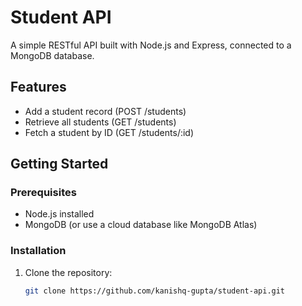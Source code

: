 # Student API

A simple RESTful API built with Node.js and Express, connected to a MongoDB database.

## Features

- Add a student record (POST /students)
- Retrieve all students (GET /students)
- Fetch a student by ID (GET /students/:id)

## Getting Started

### Prerequisites

- Node.js installed
- MongoDB (or use a cloud database like MongoDB Atlas)

### Installation

1. Clone the repository:
   ```bash
   git clone https://github.com/kanishq-gupta/student-api.git
